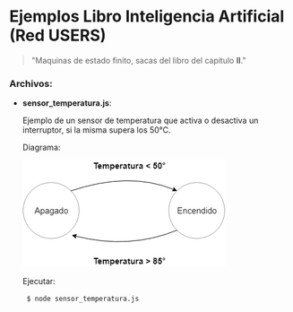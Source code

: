 # Ejemplos Libro Inteligencia Artificial (Red USERS)
> "Maquinas de estado finito, sacas del libro del capitulo **II**."

### Archivos:

- **sensor_temperatura.js**: 

  Ejemplo de un sensor de temperatura que activa o desactiva un interruptor, si la misma supera los 50°C.
  
  Diagrama:
  
  ![N|Solid](https://github.com/damiancipolat/State-Machines-js/blob/master/libro_ia/doc/sensor.png?raw=true)

  Ejecutar:
  
  ```sh   
   $ node sensor_temperatura.js
  ```
